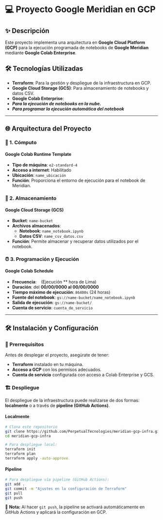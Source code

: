 # 💻 Proyecto Google Meridian en GCP

## ✨ Descripción
Este proyecto implementa una arquitectura en **Google Cloud Platform (GCP)** para la ejecución programada de notebooks de **Google Meridian** mediante **Google Colab Enterprise**.

## 🛠️ Tecnologías Utilizadas
- **Terraform**: Para la gestión y despliegue de la infraestructura en GCP.
- **Google Cloud Storage (GCS)**: Para almacenamiento de notebooks y datos CSV.
- **Google Colab Enterprise**: 
- ***Para la ejecución de notebooks en la nube.***
- ***Para programar la ejecución automática del notebook***

---

## 🌐 Arquitectura del Proyecto

### 💼 1. Cómputo
#### Google Colab Runtime Template
- **Tipo de máquina**: `e2-standard-4`
- **Acceso a internet**: Habilitado
- **Ubicación**: ` name_ubicación `
- **Función**: Proporciona el entorno de ejecución para el notebook de Meridian.

### 🏢 2. Almacenamiento
#### Google Cloud Storage (GCS)
- **Bucket**: `name-bucket`
- **Archivos almacenados**:
  - **Notebook**: `name_notebook.ipynb`
  - **Datos CSV**: `name_csv_datos.csv`
- **Función**: Permite almacenar y recuperar datos utilizados por el notebook.

### ⏰ 3. Programación y Ejecución
#### Google Colab Schedule
- **Frecuencia**: ` ` (Ejecución ** hora de Lima)
- **Duración**: del **00/00/0000 al 00/00/0000**
- **Tiempo máximo de ejecución**: `86400s` (24 horas)
- **Fuente del notebook**: `gs://name-bucket/name_notebook.ipynb`
- **Salida de ejecución**: `gs://name-bucket/`
- **Cuenta de servicio**: ` cuenta_de_servicio `

---

## 🛠️ Instalación y Configuración

### 🔨 Prerrequisitos
Antes de desplegar el proyecto, asegúrate de tener:
- **Terraform** instalado en tu máquina.
- **Acceso a GCP** con los permisos adecuados.
- **Cuenta de servicio** configurada con acceso a Colab Enterprise y GCS.

### 🏗️ Despliegue

El despliegue de la infraestructura puede realizarse de dos formas: **localmente** o a través de **pipeline (GitHub Actions)**.

#### Localmente

```sh
# Clona este repositorio
git clone https://github.com/PerpetualTecnologies/meridian-gcp-infra.git
cd meridian-gcp-infra

# Para despliegue local:
terraform init
terraform plan
terraform apply -auto-approve
```

#### Pipeline

```sh
# Para despliegue vía pipeline (GitHub Actions):
git add .
git commit -m "Ajustes en la configuración de Terraform"
git pull
git push
```

📌 **Nota:** Al hacer `git push`, la pipeline se activará automáticamente en GitHub Actions y aplicará la configuración en GCP.